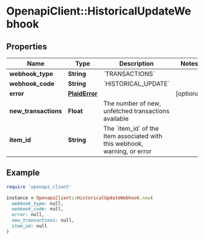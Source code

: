 # OpenapiClient::HistoricalUpdateWebhook

## Properties

| Name | Type | Description | Notes |
| ---- | ---- | ----------- | ----- |
| **webhook_type** | **String** | &#x60;TRANSACTIONS&#x60; |  |
| **webhook_code** | **String** | &#x60;HISTORICAL_UPDATE&#x60; |  |
| **error** | [**PlaidError**](PlaidError.md) |  | [optional] |
| **new_transactions** | **Float** | The number of new, unfetched transactions available |  |
| **item_id** | **String** | The &#x60;item_id&#x60; of the Item associated with this webhook, warning, or error |  |

## Example

```ruby
require 'openapi_client'

instance = OpenapiClient::HistoricalUpdateWebhook.new(
  webhook_type: null,
  webhook_code: null,
  error: null,
  new_transactions: null,
  item_id: null
)
```

